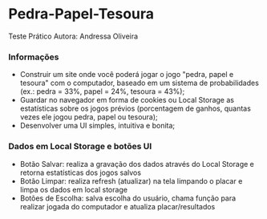 # Pedra-Papel-Tesoura

Teste Prático
Autora: Andressa Oliveira

### Informações 

- Construir um site onde você poderá jogar o jogo "pedra, papel e tesoura" com o computador, baseado em um sistema de probabilidades (ex.: pedra = 33%, papel = 24%, tesoura = 43%);
- Guardar no navegador em forma de cookies ou Local Storage as estatísticas sobre os jogos prévios (porcentagem de ganhos, quantas vezes ele jogou pedra, papel ou tesoura);
- Desenvolver uma UI simples, intuitiva e bonita;

### Dados em Local Storage e botões UI 

- Botão Salvar: realiza a gravação dos dados através do Local Storage e retorna estatísticas dos jogos salvos
- Botão Limpar: realiza refresh (atualizar) na tela limpando o placar e limpa os dados em local storage
- Botões de Escolha: salva escolha do usuário, chama função para realizar jogada do computador e atualiza placar/resultados
